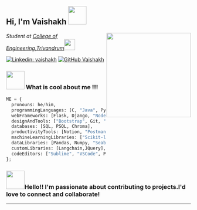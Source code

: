<h2> Hi, I'm Vaishakh <img src="https://media.giphy.com/media/mGcNjsfWAjY5AEZNw6/giphy.gif" width="50"></h2>
<img align='right' src="https://media.giphy.com/media/ieyl9zmCjO4b4t6qoY/giphy.gif" width="230">
<p><em>Student at <a href="https://www.cet.ac.in/">College of Engineering,Trivandrum</a><img src="https://media.giphy.com/media/fYSnHlufseco8Fh93Z/giphy.gif" width="30"></br>
</em></p>

[![Linkedin: vaishakh](https://img.shields.io/badge/-vaishakh-blue?style=flat-square&logo=Linkedin&logoColor=white&link=https://www.linkedin.com/in/vaishakh/)](https://www.linkedin.com/in/vaishakh-m-561a5523a/)
[![GitHub Vaishakh](https://img.shields.io/github/followers/vaishakhRaveendran?label=follow&style=social)](https://github.com/vaishakhRaveendran)



### <img src="https://media.giphy.com/media/VgCDAzcKvsR6OM0uWg/giphy.gif" width="50">  What is cool about me !!!

```python
ME = {
  pronouns: he/him,
  programmingLanguages: [C, "Java", Python, "HTML", CSS, "JavaScript"],
  webFrameworks: [Flask, Django, "Node.js"],
  designAndTools: ["Bootstrap", Git, "Photoshop"],
  databases: [SQL, PSQL, Chroma],
  productivityTools: [Notion, "Postman"],
  machineLearningLibraries: ["Scikit-learn", Tensorflow],
  dataLibraries: [Pandas, Numpy, "Seaborn", "Matplotlib", Scipy, "shap"],
  customLibraries: [Langchain,JQuery],
  codeEditors: ["Sublime", "VSCode", PyCharm],
};

```
### <img src="https://media.giphy.com/media/eGmgF0V90QIgpMv4WQ/giphy.gif" width="50">Hello!! I'm passionate about contributing to projects.I'd love to connect and collaborate!

---
